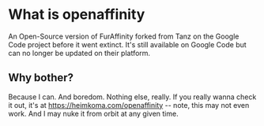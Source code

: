 # What is openaffinity
An Open-Source version of FurAffinity forked from Tanz on the Google Code project before it went extinct. It's still available on Google Code but can no longer be updated on their platform.

## Why bother?

Because I can. And boredom. Nothing else, really. If you really wanna check it out, it's at https://heimkoma.com/openaffinity -- note, this may not even work. And I may nuke it from orbit at any given time.
